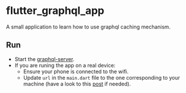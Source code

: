# flutter_graphql_app

A small application to learn how to use graphql caching mechanism.

## Run
- Start the [graphql-server](https://github.com/laurent-sf/graphql-server).
- If you are runing the app on a real device:
    - Ensure your phone is connected to the wifi.
    - Update `url` in the `main.dart` file to the one corresponding to your machine (have a look to this [post](https://stackoverflow.com/questions/4779963/how-can-i-access-my-localhost-from-my-android-device/19387755#19387755) if needed).